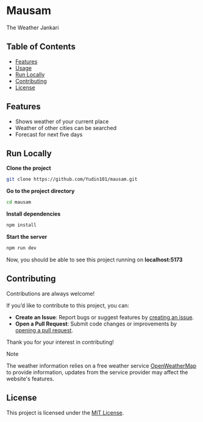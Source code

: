 
# Mausam

The Weather Jankari


## Table of Contents

- [Features](#features)
- [Usage](#usage)
- [Run Locally](#run-locally)
- [Contributing](#contributing)
- [License](#license)

## Features

- Shows weather of your current place
- Weather of other cities can be searched
- Forecast for next five days


## Run Locally

**Clone the project**

```bash
git clone https://github.com/Yudin101/mausam.git
```

**Go to the project directory**

```bash
cd mausam
```

**Install dependencies**

```bash
npm install
```

**Start the server**

```bash
npm run dev
```
Now, you should be able to see this project running on **localhost:5173**

## Contributing


Contributions are always welcome!

If you’d like to contribute to this project, you can:

- **Create an Issue**: Report bugs or suggest features by [creating an issue](https://github.com/Yudin101/mausam/issues/new).
- **Open a Pull Request**: Submit code changes or improvements by [opening a pull request](https://github.com/Yudin101/mausam/pulls).

Thank you for your interest in contributing!

> [!NOTE]
> The weather information relies on a free weather service [OpenWeatherMap](https://openweathermap.org/) to provide information, updates from the service provider may affect the website's features.

## License

This project is licensed under the [MIT License](https://github.com/Yudin101/mausam/blob/main/LICENSE).

